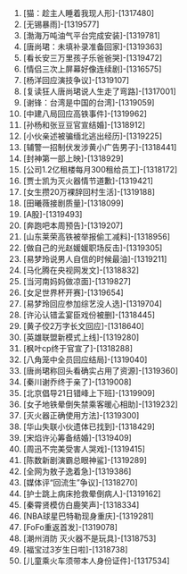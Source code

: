 
1. [猫：趁主人睡着我现人形]-[1317480]
1. [无锡暴雨]-[1319577]
1. [渤海万吨油气平台完成安装]-[1319781]
1. [唐尚珺：未填补录准备回家]-[1319363]
1. [看长安三万里孩子乐爸爸哭]-[1319472]
1. [情侣三次上屏幕好像连续剧]-[1316575]
1. [杨洋回应演技争议]-[1319107]
1. [复读狂人唐尚珺说人生走了弯路]-[1317001]
1. [谢锋：台湾是中国的台湾]-[1319059]
1. [中建八局回应高铁事件]-[1319962]
1. [孙杨和张豆豆官宣结婚]-[1318912]
1. [小伙亲述被骗缅北逃出经历]-[1319225]
1. [辅警一招制伏发涉黄小广告男子]-[1318441]
1. [封神第一部上映]-[1318929]
1. [公司1.2亿租楼每月300租给员工]-[1318172]
1. [贾士凯为灭火器情节道歉]-[1319421]
1. [女生攒20万裸辞回村生活]-[1319188]
1. [田曦薇接剧质量]-[1318099]
1. [A股]-[1319493]
1. [奔跑吧本周预告]-[1319207]
1. [山东莱荣高铁被举报偷工减料]-[1318956]
1. [做自己的光赵媛媛职场反击]-[1319305]
1. [易梦玲说男人自信的时候最油]-[1319211]
1. [马化腾在央视网发文]-[1318832]
1. [当河南妈妈做凉面]-[1319827]
1. [女足世界杯开赛]-[1319654]
1. [易梦玲回应参加综艺没人选]-[1319704]
1. [许沁认错孟宴臣戏份被删]-[1318445]
1. [黄子佼2万字长文回应]-[1318640]
1. [英雄联盟新模式上线]-[1319280]
1. [枫叶cp终于官宣了]-[1318288]
1. [八角笼中全员回应结局]-[1319040]
1. [唐尚珺称回头看确实占用了资源]-[1319360]
1. [秦川谢乔终于亲了]-[1319008]
1. [北京倡导21日错峰上下班]-[1319909]
1. [女子地铁晕倒失禁乘客暖心相助]-[1319232]
1. [灭火器正确使用方法]-[1319300]
1. [华山失联小伙遗体已找到]-[1318429]
1. [宋焰许沁筹备结婚]-[1319409]
1. [周迅不完美受害人哭戏]-[1319415]
1. [陈数新剧演霸总眼神鲨]-[1319289]
1. [全网为敖子逸着急]-[1319386]
1. [媒体评“回流生”争议]-[1318270]
1. [护士跳上病床抢救晕倒病人]-[1319162]
1. [秦霄贤模仿白鹿笑声]-[1318334]
1. [NBA球星巴特勒现身重庆]-[1319281]
1. [FoFo重返首发]-[1319078]
1. [潮州消防 灭火器不是玩具]-[1318753]
1. [福宝过3岁生日啦]-[1318738]
1. [儿童乘火车须带本人身份证件]-[1317534]